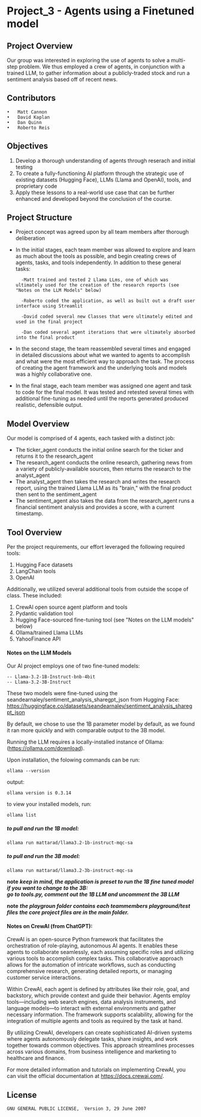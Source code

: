 # Project_3 - Agents using a Finetuned model

## Project Overview

Our group was interested in exploring the use of agents to solve a multi-step problem. We thus employed a crew of agents, in conjunction with a trained LLM, to gather information about a publicly-traded stock and run a sentiment analysis based off of recent news.

## Contributors
	•	Matt Cannon
	•	David Kaplan
	•	Dan Quinn
	•	Roberto Reis

## Objectives
1. Develop a thorough understanding of agents through reserach and initial testing
2. To create a fully-functioning AI platform through the strategic use of existing datasets (Hugging Face), LLMs (Llama and OpenAI), tools, and proprietary code
3. Apply these lessons to a real-world use case that can be further enhanced and developed beyond the conclusion of the course.

## Project Structure
- Project concept was agreed upon by all team members after thorough deliberation

- In the initial stages, each team member was allowed to explore and learn as much about the tools as possible, and begin creating crews of agents, tasks, and tools independently. In addition to these general tasks:
        
        -Matt trained and tested 2 Llama LLms, one of which was ultimately used for the creation of the research reports (see "Notes on the LLM Models" below)

        -Roberto coded the application, as well as built out a draft user interface using Streamlit

        -David coded several new Classes that were ultimately edited and used in the final project

        -Dan coded several agent iterations that were ultimately absorbed into the final product

- In the second stage, the team reassembled several times and engaged in detailed discussions about what we wanted to agents to accomplish and what were the most efficient way to approach the task. The process of creating the agent framework and the underlying tools and models was a highly collaborative one.

- In the final stage, each team member was assigned one agent and task to code for the final model. It was tested and retested several times with additional fine-tuning as needed until the reports generated produced realistic, defensible output.


## Model Overview

Our model is comprised of 4 agents, each tasked with a distinct job:

- The ticker_agent conducts the initial online search for the ticker and returns it to the research_agent
- The research_agent conducts the online research, gathering news from a variety of publicly-available sources, then returns the research to the analyst_agent
- The analyst_agent then takes the research and writes the research report, using the trained Llama LLM as its "brain," with the final product then sent to the sentiment_agent
- The sentiment_agent also takes the data from the research_agent runs a financial sentiment analysis and provides a score, with a current timestamp.

## Tool Overview
Per the project requirements, our effort leveraged the following required tools:

1. Hugging Face datasets
2. LangChain tools
3. OpenAI

Additionally, we utilized several additional tools from outside the scope of class. These included:

1. CrewAI open source agent platform and tools
2. Pydantic validation tool
3. Hugging Face-sourced fine-tuning tool (see "Notes on the LLM models" below)
4. Ollama/trained Llama LLMs
5. YahooFinance API

#### Notes on the LLM Models
Our AI project employs one of two fine-tuned models:

    -- Llama-3.2-1B-Instruct-bnb-4bit
    -- Llama-3.2-3B-Instruct

These two models were fine-tuned using the seandearnaley/sentiment_analysis_sharegpt_json from Hugging Face: https://huggingface.co/datasets/seandearnaley/sentiment_analysis_sharegpt_json

By default, we chose to use the 1B parameter model by default, as we found it ran more quickly and with comparable output to the 3B model.

Running the LLM requires a locally-installed instance of Ollama: (https://ollama.com/download).

Upon installation, the folowing commands can be run:

```terminal
ollama --version
```

output:

```terminal
ollama version is 0.3.14
```

to view your installed models, run:

```terminal
ollama list
```

##### to pull and run the 1B model:

```terminal
ollama run mattarad/llama3.2-1b-instruct-mqc-sa
```

##### to pull and run the 3B model:

```terminal
ollama run mattarad/llama3.2-3b-instruct-mqc-sa
```

**note**
**_keep in mind, the application is preset to run the 1B fine tuned model_**  
**_if you want to change to the 3B:_**  
**_go to tools.py, comment out the 1B LLM and uncomment the 3B LLM_**

**note**
**_the playgroun folder contains each teammembers playground/test files_**
**_the core project files are in the main folder._**

#### Notes on CrewAI (from ChatGPT):

CrewAI is an open-source Python framework that facilitates the orchestration of role-playing, autonomous AI agents. It enables these agents to collaborate seamlessly, each assuming specific roles and utilizing various tools to accomplish complex tasks. This collaborative approach allows for the automation of intricate workflows, such as conducting comprehensive research, generating detailed reports, or managing customer service interactions.

Within CrewAI, each agent is defined by attributes like their role, goal, and backstory, which provide context and guide their behavior. Agents employ tools—including web search engines, data analysis instruments, and language models—to interact with external environments and gather necessary information. The framework supports scalability, allowing for the integration of multiple agents and tools as required by the task at hand.

By utilizing CrewAI, developers can create sophisticated AI-driven systems where agents autonomously delegate tasks, share insights, and work together towards common objectives. This approach streamlines processes across various domains, from business intelligence and marketing to healthcare and finance.

For more detailed information and tutorials on implementing CrewAI, you can visit the official documentation at https://docs.crewai.com/.



## License
	GNU GENERAL PUBLIC LICENSE,  Version 3, 29 June 2007
